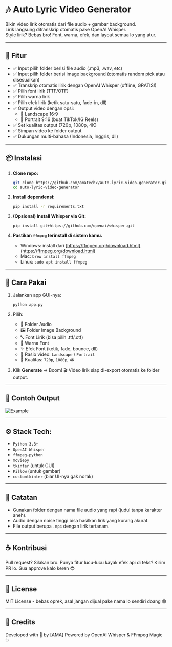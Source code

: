 # 🎶 Auto Lyric Video Generator

Bikin video lirik otomatis dari file audio + gambar background.  
Lirik langsung ditranskrip otomatis pake OpenAI Whisper.  
Style lirik? Bebas bro! Font, warna, efek, dan layout semua lo yang atur.

---

## 🚀 Fitur

- ✅ Input pilih folder berisi file audio (.mp3, .wav, etc)
- ✅ Input pilih folder berisi image background (otomatis random pick atau disesuaikan)
- ✅ Transkrip otomatis lirik dengan OpenAI Whisper (offline, GRATIS!)
- ✅ Pilih font lirik (TTF/OTF)
- ✅ Pilih warna lirik
- ✅ Pilih efek lirik (ketik satu-satu, fade-in, dll)
- ✅ Output video dengan opsi:
  - 📐 Landscape 16:9
  - 📱 Portrait 9:16 (buat TikTok/IG Reels)
- ✅ Set kualitas output (720p, 1080p, 4K)
- ✅ Simpan video ke folder output
- ✅ Dukungan multi-bahasa (Indonesia, Inggris, dll)

---

## 📦 Instalasi

1. **Clone repo:**
   ```bash
   git clone https://github.com/amatechx/auto-lyric-video-generator.git
   cd auto-lyric-video-generator
   ```

2. **Install dependensi:**

   ```bash
   pip install -r requirements.txt
   ```

3. **(Opsional) Install Whisper via Git:**

   ```bash
   pip install git+https://github.com/openai/whisper.git
   ```

4. **Pastikan `ffmpeg` terinstall di sistem kamu.**

   * Windows: install dari [https://ffmpeg.org/download.html](https://ffmpeg.org/download.html)
   * Mac: `brew install ffmpeg`
   * Linux: `sudo apt install ffmpeg`

---

## 🧪 Cara Pakai

1. Jalankan app GUI-nya:

   ```bash
   python app.py
   ```

2. Pilih:

   * 📂 Folder Audio
   * 🖼️ Folder Image Background
   * 🔤 Font Lirik (bisa pilih .ttf/.otf)
   * 🎨 Warna Font
   * ✨ Efek Font (ketik, fade, bounce, dll)
   * 📐 Rasio video: `Landscape` / `Portrait`
   * 🎥 Kualitas: `720p`, `1080p`, `4K`

3. Klik **Generate**
   -> Boom! 🎬 Video lirik siap di-export otomatis ke folder output.

---

## 🎨 Contoh Output

![Example](./screenshots/sample_output.gif)

---

## ⚙️ Stack Tech:

* `Python 3.8+`
* `OpenAI Whisper`
* `ffmpeg-python`
* `moviepy`
* `tkinter` (untuk GUI)
* `Pillow` (untuk gambar)
* `customtkinter` (biar UI-nya gak norak)

---

## 📢 Catatan

* Gunakan folder dengan nama file audio yang rapi (judul tanpa karakter aneh).
* Audio dengan noise tinggi bisa hasilkan lirik yang kurang akurat.
* File output berupa `.mp4` dengan lirik tertanam.

---

## ☕ Kontribusi

Pull request? Silakan bro.
Punya fitur lucu-lucu kayak efek api di teks? Kirim PR lo. Gua approve kalo keren 😎

---

## 🧠 License

MIT License - bebas oprek, asal jangan dijual pake nama lo sendiri doang 😅

---

## 👋 Credits

Developed with 🤘 by [AMA]
Powered by OpenAI Whisper & FFmpeg Magic ✨ 